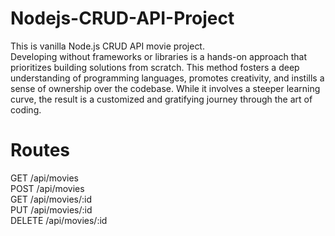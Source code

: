 # Nodejs-CRUD-API-Project
This is vanilla Node.js CRUD API movie project.<br>
Developing without frameworks or libraries is a hands-on approach that prioritizes building solutions from scratch.
This method fosters a deep understanding of programming languages, promotes creativity, and instills a sense of ownership over the codebase. While it involves a steeper learning curve, the result is a customized and gratifying journey through the art of coding.

# Routes
GET      /api/movies<br>
POST     /api/movies<br>
GET      /api/movies/:id<br>
PUT      /api/movies/:id<br>
DELETE   /api/movies/:id<br>





